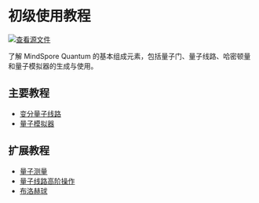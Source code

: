 # 初级使用教程

[![查看源文件](https://mindspore-website.obs.cn-north-4.myhuaweicloud.com/website-images/master/resource/_static/logo_source.svg)](https://gitee.com/mindspore/docs/blob/master/docs/mindquantum/docs/source_zh_cn/beginner/beginner.md)

了解 MindSpore Quantum 的基本组成元素，包括量子门、量子线路、哈密顿量和量子模拟器的生成与使用。

## 主要教程

<ul>
  <li><a href="parameterized_quantum_circuit.html">变分量子线路</a></li>
  <li><a href="quantum_simulator.html">量子模拟器</a></li>
</ul>

## 扩展教程

<ul>
  <li><a href="quantum_measurement.html">量子测量</a></li>
  <li><a href="advance_operations_of_quantum_circuit.html">量子线路高阶操作</a></li>
  <li><a href="bloch_sphere.html">布洛赫球</a></li>
</ul>
